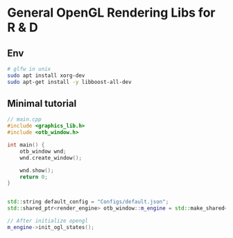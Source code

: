 # General OpenGL Rendering Libs for R & D 
## Env
```Bash
# glfw in unix
sudo apt install xorg-dev
sudo apt-get install -y libboost-all-dev 
```
## Minimal tutorial 

```c++
// main.cpp
#include <graphics_lib.h>
#include <otb_window.h>

int main() {
    otb_window wnd;
    wnd.create_window();

    wnd.show();
    return 0;
}
```


``` c++

std::string default_config = "Configs/default.json";
std::shared_ptr<render_engine> otb_window::m_engine = std::make_shared<render_engine>(default_config);

// After initialize opengl
m_engine->init_ogl_states();

```


